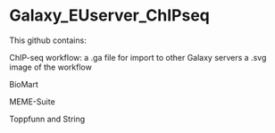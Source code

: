 # Galaxy_EUserver_ChIPseq

This github contains:

ChIP-seq workflow:
a .ga file for import to other Galaxy servers
a .svg image of the workflow

BioMart

MEME-Suite 

Toppfunn and String

